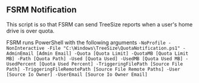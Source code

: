 ## FSRM Notification
This script is so that FSRM can send TreeSize reports when a user's home drive is over quota.

FSRM runs PowerShell with the following arguments `-NoProfile -NonInteractive -File "C:\Windows\TreeSize\QuotaNotification.ps1" -AdminEmail [Admin Email] -Quota [Quota Limit] -QuotaMB [Quota Limit MB] -Path [Quota Path] -Used [Quota Used] -UsedMB [Quota Used MB] -UsedPercent [Quota Used Percent] -TriggeringFilePath [Source File Path] -TriggeringFileRemotePath [Source File Remote Paths] -User [Source Io Owner] -UserEmail [Source Io Owner Email]`
